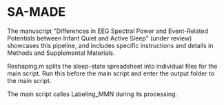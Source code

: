 # SA-MADE
The manuscript "Differences in EEG Spectral Power and Event-Related Potentials between Infant Quiet and Active Sleep" (under review) showcases this pipeline, and includes specific instructions and details in Methods and Supplemental Materials. 

Reshaping.m splits the sleep-state spreadsheet into individual files for the main script. Run this before the main script and enter the output folder to the main script.

The main script calles Labeling_MMN during its processing. 
